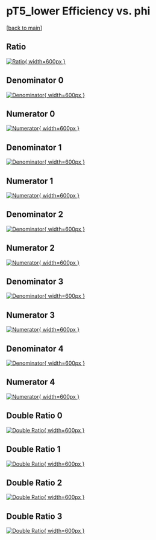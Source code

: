 # pT5_lower Efficiency vs. phi

[[back to main](./)]



## Ratio

[![Ratio](../mtv/var/pT5_lower_vtr_13_0_eff_phi.png){ width=600px }](../mtv/var/pT5_lower_vtr_13_0_eff_phi.pdf)

## Denominator 0

[![Denominator](../mtv/den/pT5_lower_vtr_13_0_eff_phi_den0.png){ width=600px }](../mtv/den/pT5_lower_vtr_13_0_eff_phi_den0.pdf)

## Numerator 0

[![Numerator](../mtv/num/pT5_lower_vtr_13_0_eff_phi_num0.png){ width=600px }](../mtv/num/pT5_lower_vtr_13_0_eff_phi_num0.pdf)

## Denominator 1

[![Denominator](../mtv/den/pT5_lower_vtr_13_0_eff_phi_den1.png){ width=600px }](../mtv/den/pT5_lower_vtr_13_0_eff_phi_den1.pdf)

## Numerator 1

[![Numerator](../mtv/num/pT5_lower_vtr_13_0_eff_phi_num1.png){ width=600px }](../mtv/num/pT5_lower_vtr_13_0_eff_phi_num1.pdf)

## Denominator 2

[![Denominator](../mtv/den/pT5_lower_vtr_13_0_eff_phi_den2.png){ width=600px }](../mtv/den/pT5_lower_vtr_13_0_eff_phi_den2.pdf)

## Numerator 2

[![Numerator](../mtv/num/pT5_lower_vtr_13_0_eff_phi_num2.png){ width=600px }](../mtv/num/pT5_lower_vtr_13_0_eff_phi_num2.pdf)

## Denominator 3

[![Denominator](../mtv/den/pT5_lower_vtr_13_0_eff_phi_den3.png){ width=600px }](../mtv/den/pT5_lower_vtr_13_0_eff_phi_den3.pdf)

## Numerator 3

[![Numerator](../mtv/num/pT5_lower_vtr_13_0_eff_phi_num3.png){ width=600px }](../mtv/num/pT5_lower_vtr_13_0_eff_phi_num3.pdf)

## Denominator 4

[![Denominator](../mtv/den/pT5_lower_vtr_13_0_eff_phi_den4.png){ width=600px }](../mtv/den/pT5_lower_vtr_13_0_eff_phi_den4.pdf)

## Numerator 4

[![Numerator](../mtv/num/pT5_lower_vtr_13_0_eff_phi_num4.png){ width=600px }](../mtv/num/pT5_lower_vtr_13_0_eff_phi_num4.pdf)

## Double Ratio 0

[![Double Ratio](../mtv/ratio/pT5_lower_vtr_13_0_eff_phi_ratio0.png){ width=600px }](../mtv/ratio/pT5_lower_vtr_13_0_eff_phi_ratio0.pdf)

## Double Ratio 1

[![Double Ratio](../mtv/ratio/pT5_lower_vtr_13_0_eff_phi_ratio1.png){ width=600px }](../mtv/ratio/pT5_lower_vtr_13_0_eff_phi_ratio1.pdf)

## Double Ratio 2

[![Double Ratio](../mtv/ratio/pT5_lower_vtr_13_0_eff_phi_ratio2.png){ width=600px }](../mtv/ratio/pT5_lower_vtr_13_0_eff_phi_ratio2.pdf)

## Double Ratio 3

[![Double Ratio](../mtv/ratio/pT5_lower_vtr_13_0_eff_phi_ratio3.png){ width=600px }](../mtv/ratio/pT5_lower_vtr_13_0_eff_phi_ratio3.pdf)

